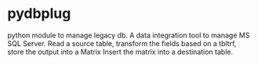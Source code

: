# pydbplug
python module to manage legacy db.
A data integration tool to manage MS SQL Server.
Read a source table, transform the fields based on a tbltrf, store the output into a Matrix 
Insert the matrix into a destination table.
